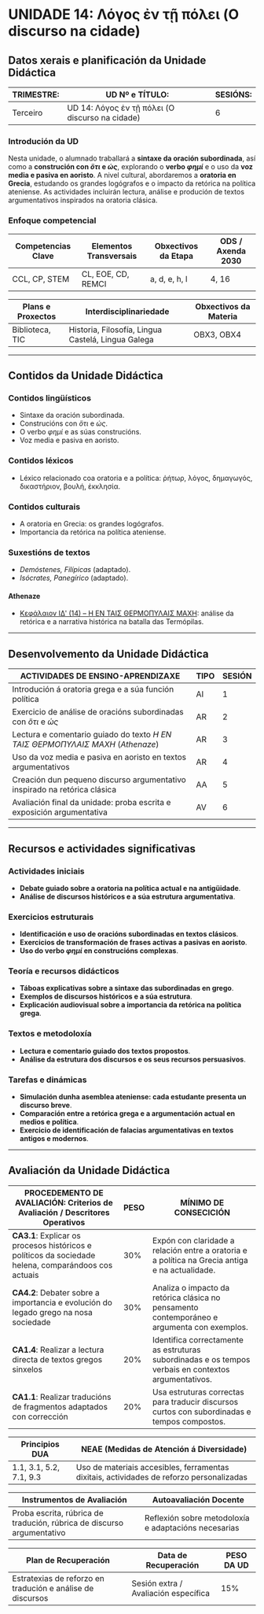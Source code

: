 # UNIDADE 14: Λόγος ἐν τῇ πόλει (O discurso na cidade)

## Datos xerais e planificación da Unidade Didáctica  

| **TRIMESTRE:** | **UD Nº e TÍTULO:** | **SESIÓNS:** |
|---------------|---------------------|-------------|
| Terceiro | UD 14: Λόγος ἐν τῇ πόλει (O discurso na cidade) | 6 |

### Introdución da UD  
Nesta unidade, o alumnado traballará a **sintaxe da oración subordinada**, así como a **construción con *ὅτι* e *ὡς***, explorando o **verbo *φημί*** e o uso da **voz media e pasiva en aoristo**. A nivel cultural, abordaremos a **oratoria en Grecia**, estudando os grandes logógrafos e o impacto da retórica na política ateniense. As actividades incluirán lectura, análise e produción de textos argumentativos inspirados na oratoria clásica.

### Enfoque competencial  

| **Competencias Clave** | **Elementos Transversais** | **Obxectivos da Etapa** | **ODS / Axenda 2030** |
|------------------------|---------------------------|-------------------------|----------------------|
| CCL, CP, STEM | CL, EOE, CD, REMCI | a, d, e, h, l | 4, 16 |

| **Plans e Proxectos** | **Interdisciplinariedade** | **Obxectivos da Materia** |
|----------------------|-------------------------|------------------------|
| Biblioteca, TIC | Historia, Filosofía, Lingua Castelá, Lingua Galega | OBX3, OBX4 |

---

## Contidos da Unidade Didáctica  

### Contidos lingüísticos  
- Sintaxe da oración subordinada.  
- Construcións con *ὅτι* e *ὡς*.  
- O verbo *φημί* e as súas construcións.  
- Voz media e pasiva en aoristo.  

### Contidos léxicos  
- Léxico relacionado coa oratoria e a política: ῥήτωρ, λόγος, δημαγωγός, δικαστήριον, βουλή, ἐκκλησία.  

### Contidos culturais  
- A oratoria en Grecia: os grandes logógrafos.  
- Importancia da retórica na política ateniense.  

### Suxestións de textos  
- *Demóstenes, Filípicas* (adaptado).  
- *Isócrates, Panegírico* (adaptado).  

#### **Athenaze**
- [Κεφάλαιον ΙΔʹ (14) – Η ΕΝ ΤΑΙΣ ΘΕΡΜΟΠΥΛΑΙΣ ΜΑΧΗ](textos/14.md): análise da retórica e a narrativa histórica na batalla das Termópilas.

---

## Desenvolvemento da Unidade Didáctica  

| **ACTIVIDADES DE ENSINO-APRENDIZAXE** | **TIPO** | **SESIÓN** |
|--------------------------------------|--------|---------|
| Introdución á oratoria grega e a súa función política | AI | 1 |
| Exercicio de análise de oracións subordinadas con *ὅτι* e *ὡς* | AR | 2 |
| Lectura e comentario guiado do texto *Η ΕΝ ΤΑΙΣ ΘΕΡΜΟΠΥΛΑΙΣ ΜΑΧΗ* (*Athenaze*) | AR | 3 |
| Uso da voz media e pasiva en aoristo en textos argumentativos | AR | 4 |
| Creación dun pequeno discurso argumentativo inspirado na retórica clásica | AA | 5 |
| Avaliación final da unidade: proba escrita e exposición argumentativa | AV | 6 |

---

## Recursos e actividades significativas  

### Actividades iniciais  
- **Debate guiado sobre a oratoria na política actual e na antigüidade**.  
- **Análise de discursos históricos e a súa estrutura argumentativa**.  

### Exercicios estruturais  
- **Identificación e uso de oracións subordinadas en textos clásicos**.  
- **Exercicios de transformación de frases activas a pasivas en aoristo**.  
- **Uso do verbo *φημί* en construcións complexas**.  

### Teoría e recursos didácticos  
- **Táboas explicativas sobre a sintaxe das subordinadas en grego**.  
- **Exemplos de discursos históricos e a súa estrutura**.  
- **Explicación audiovisual sobre a importancia da retórica na política grega**.  

### Textos e metodoloxía  
- **Lectura e comentario guiado dos textos propostos**.  
- **Análise da estrutura dos discursos e os seus recursos persuasivos**.  

### Tarefas e dinámicas  
- **Simulación dunha asemblea ateniense: cada estudante presenta un discurso breve**.  
- **Comparación entre a retórica grega e a argumentación actual en medios e política**.  
- **Exercicio de identificación de falacias argumentativas en textos antigos e modernos**.  

---

## Avaliación da Unidade Didáctica  

| **PROCEDEMENTO DE AVALIACIÓN: Criterios de Avaliación / Descritores Operativos** | **PESO** | **MÍNIMO DE CONSECICIÓN** |
|--------------------------------------------------------|------|----------------------|
| **CA3.1**: Explicar os procesos históricos e políticos da sociedade helena, comparándoos cos actuais | 30% | Expón con claridade a relación entre a oratoria e a política na Grecia antiga e na actualidade. |
| **CA4.2**: Debater sobre a importancia e evolución do legado grego na nosa sociedade | 30% | Analiza o impacto da retórica clásica no pensamento contemporáneo e argumenta con exemplos. |
| **CA1.4**: Realizar a lectura directa de textos gregos sinxelos | 20% | Identifica correctamente as estruturas subordinadas e os tempos verbais en contextos argumentativos. |
| **CA1.1**: Realizar traducións de fragmentos adaptados con corrección | 20% | Usa estruturas correctas para traducir discursos curtos con subordinadas e tempos compostos. |

| **Principios DUA** | **NEAE (Medidas de Atención á Diversidade)** |
|-------------------|---------------------------------|
| 1.1, 3.1, 5.2, 7.1, 9.3 | Uso de materiais accesibles, ferramentas dixitais, actividades de reforzo personalizadas |

| **Instrumentos de Avaliación** | **Autoavaliación Docente** |
|---------------------------------|---------------------------|
| Proba escrita, rúbrica de tradución, rúbrica de discurso argumentativo | Reflexión sobre metodoloxía e adaptacións necesarias |

| **Plan de Recuperación** | **Data de Recuperación** | **PESO DA UD** |
|--------------------------|----------------------|---------------|
| Estratexias de reforzo en tradución e análise de discursos | Sesión extra / Avaliación específica | 15% |
